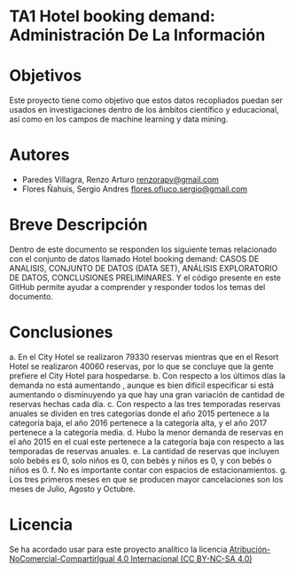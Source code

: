 # TA1 Hotel booking demand: Administración De La Información
# Objetivos
Este proyecto tiene como objetivo que estos datos recopliados puedan ser usados en investigaciones dentro de los ámbitos científico y educacional, así como en los campos de machine learning y data mining.
# Autores 
* Paredes Villagra, Renzo Arturo      renzorapv@gmail.com
* Flores Ñahuis, Sergio Andres        flores.ofiuco.sergio@gmail.com
# Breve Descripción
Dentro de este documento se responden los siguiente temas relacionado con el conjunto de datos llamado Hotel booking demand: CASOS DE ANALISIS, CONJUNTO DE DATOS (DATA SET), ANÁLISIS EXPLORATORIO DE DATOS, CONCLUSIONES PRELIMINARES. Y el código presente en este GitHub permite ayudar a comprender y responder todos los temas del documento.
# Conclusiones
a. En el City Hotel se realizaron 79330 reservas mientras que en el Resort Hotel se realizaron 40060 reservas, por lo que se concluye que la gente prefiere el City Hotel para hospedarse.
b. Con respecto a los últimos días la demanda no está aumentando , aunque es bien difícil especificar si está aumentando o disminuyendo ya que hay una gran variación de cantidad de reservas hechas cada día.
c. Con respecto a las tres temporadas reservas anuales se dividen en tres categorías donde el año 2015 pertenece a la categoría baja, el año 2016 pertenece a la categoría alta, y el año 2017 pertenece a la categoría media.
d. Hubo la menor demanda de reservas en el año 2015 en el cual este pertenece a la categoría baja con respecto a las temporadas de reservas anuales.
e. La cantidad de reservas que incluyen solo bebés es 0, solo niños es 0, con bebés y niños es 0, y con bebés o niños es 0.
f. No es importante contar con espacios de estacionamientos.
g. Los tres primeros meses en que se producen mayor cancelaciones son los meses de Julio, Agosto y Octubre.
# Licencia
Se ha acordado usar para este proyecto analítico la licencia [Atribución-NoComercial-CompartirIgual 4.0 Internacional (CC BY-NC-SA 4.0)](https://creativecommons.org/licenses/by-nc-sa/4.0/deed.es)
